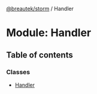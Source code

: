 [@breautek/storm](../README.md) / Handler

# Module: Handler

## Table of contents

### Classes

- [Handler](../classes/handler.handler-1.md)
